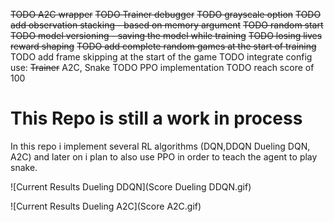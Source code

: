 ~~TODO A2C wrapper~~
~~TODO Trainer debugger~~
~~TODO grayscale option~~
~~TODO add observation stacking - based on memory argument~~
~~TODO random start~~
~~TODO model versioning - saving the model while training~~
~~TODO losing lives reward shaping~~
~~TODO add complete random games at the start of training~~
TODO add frame skipping at the start of the game 
TODO integrate config use: ~~Trainer~~ A2C, Snake
TODO PPO implementation
TODO reach score of 100

# This Repo is still a work in process
In this repo i implement several RL algorithms (DQN,DDQN Dueling DQN, A2C) and later on i plan to also use PPO in order to teach the agent to play snake.

![Current Results Dueling DDQN](Score Dueling DDQN.gif)

![Current Results Dueling A2C](Score A2C.gif)
